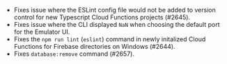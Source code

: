 - Fixes issue where the ESLint config file would not be added to version control for new Typescript Cloud Functions projects (#2645).
- Fixes issue where the CLI displayed `NaN` when choosing the default port for the Emulator UI.
- Fixes the `npm run lint` (`eslint`) command in newly initalized Cloud Functions for Firebase directories on Windows (#2644).
- Fixes `database:remove` command (#2657).
